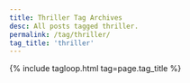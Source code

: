 ```yaml
---
title: Thriller Tag Archives
desc: All posts tagged thriller.
permalink: /tag/thriller/
tag_title: 'thriller'
---
```

{% include tagloop.html tag=page.tag_title %}